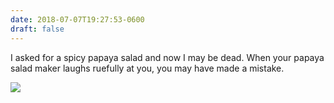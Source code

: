 ```yaml
---
date: 2018-07-07T19:27:53-0600
draft: false
---
```




I asked for a spicy papaya salad and now I may be dead. When your papaya salad maker laughs ruefully at you, you may have made a mistake.

![](/images/2018/2672bf9984.jpg)



